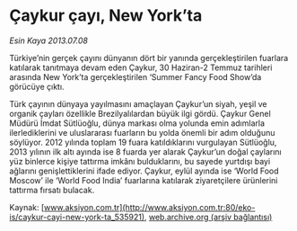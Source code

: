 # Çaykur çayı, New York’ta

*Esin Kaya 2013.07.08*

<div class="pNewsDetailMainContent ctx_content" itemprop="articleBody">
 <p>
  Türkiye’nin gerçek çayını dünyanın dört bir yanında gerçekleştirilen fuarlara katılarak tanıtmaya devam eden Çaykur, 30 Haziran-2 Temmuz tarihleri arasında New York’ta gerçekleştirilen ‘Summer Fancy Food Show’da görücüye çıktı.
 </p>
 <p>
  Türk çayının dünyaya yayılmasını amaçlayan Çaykur’un siyah, yeşil ve organik çayları özellikle Brezilyalılardan büyük ilgi gördü. Çaykur Genel Müdürü İmdat Sütlüoğlu, dünya markası olma yolunda emin adımlarla ilerlediklerini ve uluslararası fuarların bu yolda önemli bir adım olduğunu söylüyor. 2012 yılında toplam 19 fuara katıldıklarını vurgulayan Sütlüoğlu, 2013 yılının ilk altı ayında ise 8 fuarda yer alarak Çaykur’un doğal çaylarını yüz binlerce kişiye tattırma imkânı bulduklarını, bu sayede yurtdışı bayi ağlarını genişlettiklerini ifade ediyor. Çaykur, eylül ayında ise ‘World Food Moscow’ ile ‘World Food India’ fuarlarına katılarak ziyaretçilere ürünlerini tattırma fırsatı bulacak.
 </p>
</div>


Kaynak: [www.aksiyon.com.tr](http://www.aksiyon.com.tr:80/eko-is/caykur-cayi-new-york-ta_535921), [web.archive.org (arşiv bağlantısı)](http://web.archive.org/web/20151114053214/http://www.aksiyon.com.tr:80/eko-is/caykur-cayi-new-york-ta_535921)
